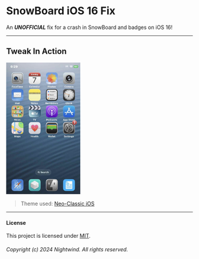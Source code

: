 # SnowBoard iOS 16 Fix
An ***UNOFFICIAL*** fix for a crash in SnowBoard and badges on iOS 16!

---
## Tweak In Action
<img width="200" src="Screenshot.png">

> Theme used: [Neo-Classic iOS](https://repo.packix.com/package/com.rdcmeida.neo-classicios)
---

#### License
This project is licensed under [MIT](LICENSE).

###### Copyright (c) 2024 Nightwind. All rights reserved.